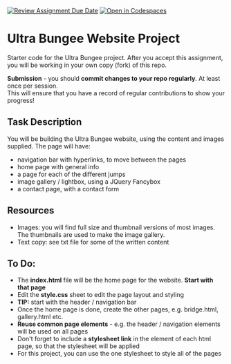 [![Review Assignment Due Date](https://classroom.github.com/assets/deadline-readme-button-22041afd0340ce965d47ae6ef1cefeee28c7c493a6346c4f15d667ab976d596c.svg)](https://classroom.github.com/a/GH4e_ED5)
[![Open in Codespaces](https://classroom.github.com/assets/launch-codespace-2972f46106e565e64193e422d61a12cf1da4916b45550586e14ef0a7c637dd04.svg)](https://classroom.github.com/open-in-codespaces?assignment_repo_id=18354822)
# Ultra Bungee Website Project
Starter code for the Ultra Bungee project. 
After you accept this assignment, you will be working in your own copy (fork) of this repo.

**Submission** - you should **commit changes to your repo regularly**. At least once per session.  
This will ensure that you have a record of regular contributions to show your progress!

## Task Description
You will be building the Ultra Bungee website, using the content and images supplied. The page will have:
- navigation bar with hyperlinks, to move between the pages
- home page with general info
- a page for each of the different jumps
- image gallery / lightbox, using a JQuery Fancybox
- a contact page, with a contact form

## Resources
- Images: you will find full size and thumbnail versions of most images. The thumbnails are used to make the image gallery.
- Text copy: see txt file for some of the written content

## To Do:
- The **index.html** file will be the home page for the website. **Start with that page**
- Edit the **style.css** sheet to edit the page layout and styling
- **TIP:** start with the header / navigation bar
- Once the home page is done, create the other pages, e.g. bridge.html, gallery.html etc.
- **Reuse common page elements** - e.g. the header / navigation elements will be used on all pages
- Don't forget to include a **stylesheet link** in the <head> element of each html page, so that the stylesheet will be applied
- For this project, you can use the one stylesheet to style all of the pages
